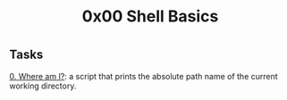 <h1 align="center">0x00 Shell Basics<h1>

## Tasks

[0. Where am I?](./0-current_working_directory): a script that prints the absolute path name of the current working directory.
